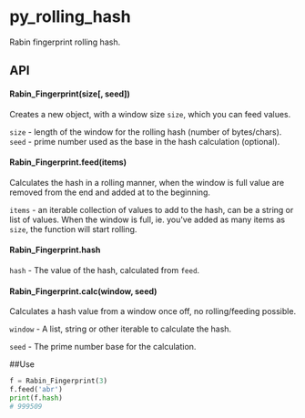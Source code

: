 # py_rolling_hash
Rabin fingerprint rolling hash.

## API
#### Rabin_Fingerprint(size[, seed])
Creates a new object, with a window size `size`, which you can feed values.

`size` - length of the window for the rolling hash (number of bytes/chars).
`seed` - prime number used as the base in the hash calculation (optional).

#### Rabin_Fingerprint.feed(items)
Calculates the hash in a rolling manner, when the window is full value are removed from the end and 
added at to the beginning.

`items` - an iterable collection of values to add to the hash, can be a string or list of values.
When the window is full, ie. you've added as many items as `size`, the function will start rolling.

#### Rabin_Fingerprint.hash

`hash` - The value of the hash, calculated from `feed`.

#### Rabin_Fingerprint.calc(window, seed)
Calculates a hash value from a window once off, no rolling/feeding possible.

`window` - A list, string or other iterable to calculate the hash.

`seed` - The prime number base for the calculation.

##Use
```py
f = Rabin_Fingerprint(3)
f.feed('abr')
print(f.hash)
# 999509
```
